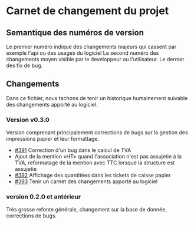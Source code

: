 # Carnet de changement du projet

## Semantique des numéros de version

Le premier numéro indique des changements majeurs qui cassent par exemple l'api
ou des usages du logiciel
Le second numéro des changements moyen visible par le developpeur ou
l'utilisateur.
Le dernier des fix de bug.

## Changements

Dans ce fichier, nous tachons de tenir un historique humainement suivable des
changements apporté au logiciel.

### Version v0.3.0

Version comprenant principalement corrections de bugs sur la
gestion des impressions papier et leur formattage.

- [#391](https://github.com/mart1ver/oressource/issues/391) Correction d'un
bug dans le calcul de TVA
- Ajout de la mention «HT» quand l'association n'est pas assujetie à la TVA,
reformatage de la mention avec TTC lorsque la structure est assujetie
- [#392](https://github.com/mart1ver/oressource/issues/392) Affichage des
quantitées dans les tickets de caisse papier
- [#393](https://github.com/mart1ver/oressource/issues/393) Tenir un carnet
des changements apporté au logiciel


### version 0.2.0 et antérieur

Très grosse refonte générale, changement sur la base de donnée, corrections de
bugs.

